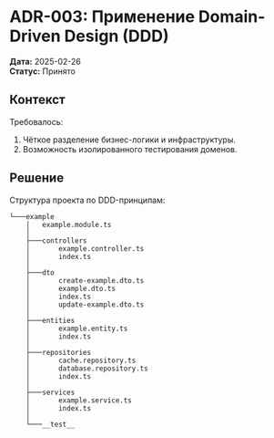 # ADR-003: Применение Domain-Driven Design (DDD)

**Дата:** 2025-02-26  
**Статус:** Принято

## Контекст

Требовалось:

1. Чёткое разделение бизнес-логики и инфраструктуры.
2. Возможность изолированного тестирования доменов.

## Решение

Структура проекта по DDD-принципам:

```text
└───example
    │   example.module.ts
    │
    ├───controllers
    │       example.controller.ts
    │       index.ts
    │
    ├───dto
    │       create-example.dto.ts
    │       example.dto.ts
    │       index.ts
    │       update-example.dto.ts
    │
    ├───entities
    │       example.entity.ts
    │       index.ts
    │
    ├───repositories
    │       cache.repository.ts
    │       database.repository.ts
    │       index.ts
    │
    ├───services
    │       example.service.ts
    │       index.ts
    │
    └───__test__
```

